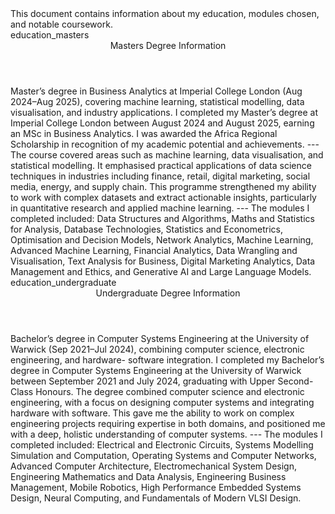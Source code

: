 <metadata>
    This document contains information about
    my education, modules chosen, and notable
    coursework.
</metadata>

<!-- Masters Degree -->
<section>
    <id>education_masters</id>
    <header>Masters Degree Information</header>
    <context>
        Master’s degree in Business Analytics at Imperial 
        College London (Aug 2024–Aug 2025), covering machine 
        learning, statistical modelling, data visualisation, 
        and industry applications.
    </context>
    <document>
        I completed my Master’s degree at Imperial College 
        London between August 2024 and August 2025, earning an 
        MSc in Business Analytics. I was awarded the Africa 
        Regional Scholarship in recognition of my academic 
        potential and achievements.  
        ---
        The course covered areas such as machine learning, data 
        visualisation, and statistical modelling. It emphasised 
        practical applications of data science techniques in 
        industries including finance, retail, digital marketing, 
        social media, energy, and supply chain. This programme 
        strengthened my ability to work with complex datasets 
        and extract actionable insights, particularly in 
        quantitative research and applied machine learning.  
        ---
        The modules I completed included: Data Structures and 
        Algorithms, Maths and Statistics for Analysis, Database 
        Technologies, Statistics and Econometrics, Optimisation 
        and Decision Models, Network Analytics, Machine Learning, 
        Advanced Machine Learning, Financial Analytics, Data 
        Wrangling and Visualisation, Text Analysis for Business, 
        Digital Marketing Analytics, Data Management and Ethics, 
        and Generative AI and Large Language Models.
    </document>
</section>

<!-- Undergraduate Degree -->
<section>
    <id>education_undergraduate</id>
    <header>Undergraduate Degree Information</header>
    <context>
        Bachelor’s degree in Computer Systems Engineering at 
        the University of Warwick (Sep 2021–Jul 2024), combining 
        computer science, electronic engineering, and hardware-
        software integration.
    </context>
    <document>
        I completed my Bachelor’s degree in Computer Systems 
        Engineering at the University of Warwick between 
        September 2021 and July 2024, graduating with Upper 
        Second-Class Honours. The degree combined computer 
        science and electronic engineering, with a focus on 
        designing computer systems and integrating hardware 
        with software. This gave me the ability to work on 
        complex engineering projects requiring expertise in 
        both domains, and positioned me with a deep, holistic 
        understanding of computer systems.  
        ---
        The modules I completed included: Electrical and 
        Electronic Circuits, Systems Modelling Simulation and 
        Computation, Operating Systems and Computer Networks, 
        Advanced Computer Architecture, Electromechanical 
        System Design, Engineering Mathematics and Data 
        Analysis, Engineering Business Management, Mobile 
        Robotics, High Performance Embedded Systems Design, 
        Neural Computing, and Fundamentals of Modern VLSI 
        Design.
    </document>
</section>